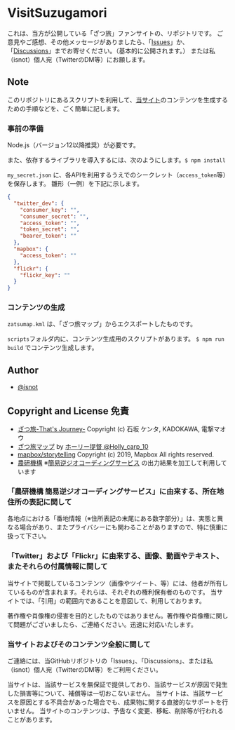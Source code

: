 # VisitSuzugamori

これは、当方が公開している「ざつ旅」ファンサイトの、リポジトリです。
ご意見やご感想、その他メッセージがありましたら、「[Issues](https://github.com/VisitSuzugamori/VisitSuzugamori.github.io/issues)」か、「[Discussions](https://github.com/VisitSuzugamori/VisitSuzugamori.github.io/discussions)」までお寄せください。（基本的に公開されます。）
または私（isnot）個人宛（TwitterのDM等）にお願します。

## Note

このリポジトリにあるスクリプトを利用して、[当サイト](https://VisitSuzugamori.github.io/)のコンテンツを生成するための手順などを、ごく簡単に記します。

### 事前の準備

Node.js（バージョン12以降推奨）が必要です。

また、依存するライブラリを導入するには、次のようにします。`$ npm install`

`my_secret.json` に、各APIを利用するうえでのシークレット（`access_token`等）を保存します。
雛形（一例）を下記に示します。

```json
{
  "twitter_dev": {
    "consumer_key": "",
    "consumer_secret": "",
    "access_token": "",
    "token_secret": "",
    "bearer_token": ""
  },
  "mapbox": {
    "access_token": ""
  },
  "flickr": {
    "flickr_key": ""
  }
}
```

### コンテンツの生成

`zatsumap.kml` は、「ざつ旅マップ」からエクスポートしたものです。

`scripts`フォルダ内に、コンテンツ生成用のスクリプトがあります。
`$ npm run build` でコンテンツ生成します。

## Author

- [@isnot](https://github.com/isnot)

## Copyright and License 免責

- [ざつ旅-That's Journey-](https://www.kadokawa.co.jp/product/search/?sort=0&kw=%E3%81%96%E3%81%A4%E6%97%85) Copyright (c) 石坂 ケンタ, KADOKAWA, 電撃マオウ
- [ざつ旅マップ](https://t.co/Y8vwKzd1xD) by [ホ​ーリー提督 @Holly_carp_10](https://twitter.com/Holly_carp_10/status/1315987383695728642)
- [mapbox/storytelling](https://github.com/mapbox/storytelling) Copyright (c) 2019, Mapbox All rights reserved.
- [農研機構](https://aginfo.cgk.affrc.go.jp/) ※[簡易逆ジオコーディングサービス](https://aginfo.cgk.affrc.go.jp/rgeocode/index.html.ja) の出力結果を加工して利用しています

### 「農研機構 簡易逆ジオコーディングサービス」に由来する、所在地住所の表記に関して

各地点における「番地情報（※住所表記の末尾にある数字部分）」は、実態と異なる場合があり、またプライバシーにも関わることがありますので、特に慎重に扱って下さい。

### 「Twitter」および「Flickr」に由来する、画像、動画やテキスト、またそれらの付属情報に関して

当サイトで掲載しているコンテンツ（画像やツイート、等）には、他者が所有しているものが含まれます。それらは、それぞれの権利保有者のものです。
当サイトでは、「引用」の範囲内であることを意図して、利用しております。

著作権や肖像権の侵害を目的としたものではありません。著作権や肖像権に関して問題がございましたら、ご連絡ください。迅速に対応いたします。

### 当サイトおよびそのコンテンツ全般に関して

ご連絡には、当GitHubリポジトリの「Issues」、「Discussions」、または私（isnot）個人宛（TwitterのDM等）をご利用ください。

当サイトは、当該サービスを無保証で提供しており、当該サービスが原因で発生した損害等について、補償等は一切おこないません。
当サイトは、当該サービスを原因とする不具合があった場合でも、成果物に関する直接的なサポートを行いません。
当サイトのコンテンツは、予告なく変更、移転、削除等が行われることがあります。
